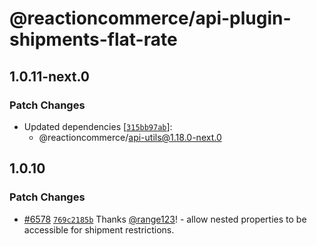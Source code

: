 # @reactioncommerce/api-plugin-shipments-flat-rate

## 1.0.11-next.0

### Patch Changes

- Updated dependencies [[`315bb97ab`](https://github.com/reactioncommerce/reaction/commit/315bb97abc3e70dcb1a89da8adca5468302b24be)]:
  - @reactioncommerce/api-utils@1.18.0-next.0

## 1.0.10

### Patch Changes

- [#6578](https://github.com/reactioncommerce/reaction/pull/6578) [`769c2185b`](https://github.com/reactioncommerce/reaction/commit/769c2185b8bb39bc0a3682b37ac8efd16aa77712) Thanks [@range123](https://github.com/range123)! - allow nested properties to be accessible for shipment restrictions.
